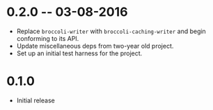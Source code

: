 # 0.2.0 -- 03-08-2016

- Replace `broccoli-writer` with `broccoli-caching-writer` and begin conforming to its API.
- Update miscellaneous deps from two-year old project.
- Set up an initial test harness for the project.

# 0.1.0 

- Initial release